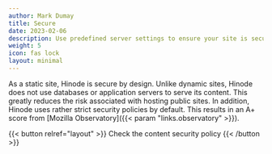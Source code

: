 ```yaml
---
author: Mark Dumay
title: Secure
date: 2023-02-06
description: Use predefined server settings to ensure your site is secure by default.
weight: 5
icon: fas lock
layout: minimal
---
```


As a static site, Hinode is secure by design. Unlike dynamic sites, Hinode does not use databases or application servers to serve its content. This greatly reduces the risk associated with hosting public sites. In addition, Hinode uses rather strict security policies by default. This results in an A+ score from [Mozilla Observatory]({{< param "links.observatory" >}}).

{{< button relref="layout" >}}
    Check the content security policy
{{< /button >}}
